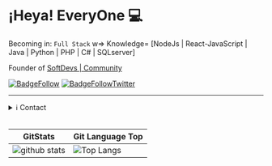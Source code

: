 # ¡Heya! EveryOne :computer:

Becoming in: `Full Stack` w=> Knowledge= [NodeJs  |  React-JavaScript  |  Java  |  Python  |  PHP  |  C#  |  SQLserver]

Founder of [SoftDevs | Community](https://github.com/SoftDevsCommunity)

[![BadgeFollow](https://img.shields.io/github/followers/off1n3?style=for-the-badge)](https://github.com/off1n3)
[![BadgeFollowTwitter](https://img.shields.io/twitter/follow/davidfelizfranc?color=blue&style=for-the-badge)](https://twitter.com/intent/follow?screen_name=davidfelizfranc)

<hr>

<details>
  <summary>ℹ️ Contact</summary>
  <a href="https://facebook.com/david.felizfranco.96">
  <img src="https://img.icons8.com/ios/50/ffffff/facebook-circled--v4.png" alt="facebook" width="25px"/>
  </a>

  <a href="https://instagram.com/im_davidfranco">
  <img src="https://img.icons8.com/ios/50/ffffff/instagram-new--v3.png" alt="instagram" width="25px"/>
  </a>

  <a href="https://twitter.com/davidfelizfranc">
  <img src="https://img.icons8.com/ios/50/ffffff/twitter--v2.png" alt="twitter" width="25px"/>
  </a>

  <a href="https://t.me/GU35T">
  <img src="https://img.icons8.com/ios/50/ffffff/telegram-app.png" alt="telegram" width="25px"/>
  </a>
</details>

<br>

GitStats             |           Git Language Top
-------------------- | --------------------------
![github stats](https://github-readme-stats.vercel.app/api?username=off1n3&show_icons=true&theme=dark)      |      ![Top Langs](https://github-readme-stats.vercel.app/api/top-langs/?username=off1n3&theme=dark)
